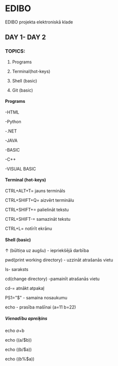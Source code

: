 # EDIBO
EDIBO projekta elektroniskā klade


## DAY 1- DAY 2


### TOPICS:
1. Programs


2. Terminal(hot-keys)


3. Shell (basic)


4. Git (basic)




#### Programs
-HTML


-Python


-.NET


-JAVA


-BASIC


-C++


-VISUAL BASIC



#### Terminal (hot-keys)


CTRL+ALT+T= jauns termināls


CTRL+SHIFT+Q= aizvērt terminālu


CTRL+SHIFT+= palielināt tekstu


CTRL+SHIFT-= samazināt tekstu


CTRL+L= notīrīt ekrānu



####  Shell (basic)



 ↑ (būltiņa uz augšu) - iepriekšējā darbība
 
 
 pwd(print working directory) - uzzināt atrašanās vietu
 
 
 ls- saraksts 
 
 
 cd(change directory) -pamainīt atrašanās vietu
 
 
 
 
 cd-= atnākt atpakaļ
 
 


 PS1="$" - samaina nosaukumu 



 echo - prasība mašīnai 
(a=11
b=22)


 ##### Vienadību apreiķins


echo $a+$b

 
echo $(($a/$b)) 

 
echo $(($b/$a)) 

 
echo $(($b%$a))  








